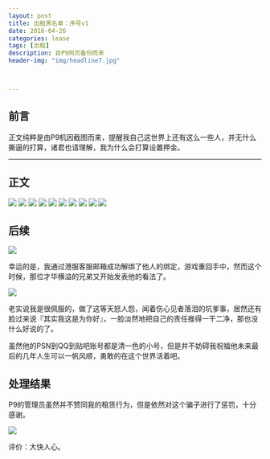 ```yaml
---
layout: post
title: 出租黑名单：序号v1
date: 2016-04-26
categories: lease
tags: [出租]
description: 自P9网页备份而来
header-img: "img/headline7.jpg"



---
```





## 前言



正文纯粹是由P9机因截图而来，提醒我自己这世界上还有这么一些人，并无什么撕逼的打算，诸君也请理解，我为什么会打算设置押金。

- - -



## 正文

![](http://7xlzhh.com1.z0.glb.clouddn.com/%E9%BB%91%E5%90%8D%E5%8D%95v11.png)
![](http://7xlzhh.com1.z0.glb.clouddn.com/%E9%BB%91%E5%90%8D%E5%8D%95v12.png)
![](http://7xlzhh.com1.z0.glb.clouddn.com/%E9%BB%91%E5%90%8D%E5%8D%95v13.png)
![](http://7xlzhh.com1.z0.glb.clouddn.com/%E9%BB%91%E5%90%8D%E5%8D%95v14.png)
![](http://7xlzhh.com1.z0.glb.clouddn.com/%E9%BB%91%E5%90%8D%E5%8D%95v15.png)
![](http://7xlzhh.com1.z0.glb.clouddn.com/%E9%BB%91%E5%90%8D%E5%8D%95v16.png)
![](http://7xlzhh.com1.z0.glb.clouddn.com/%E9%BB%91%E5%90%8D%E5%8D%95v17.png)
![](http://7xlzhh.com1.z0.glb.clouddn.com/%E9%BB%91%E5%90%8D%E5%8D%95v18.png)
![](http://7xlzhh.com1.z0.glb.clouddn.com/%E9%BB%91%E5%90%8D%E5%8D%95v19.png)
![](http://7xlzhh.com1.z0.glb.clouddn.com/%E9%BB%91%E5%90%8D%E5%8D%95v110.png)


## 后续 

![](http://7xlzhh.com1.z0.glb.clouddn.com/%E9%BB%91%E5%90%8D%E5%8D%95v1%E5%B1%8F%E5%B9%95%E5%BF%AB%E7%85%A7%202016-04-30%2009.08.14.png)

幸运的是，我通过港服客服邮箱成功解绑了他人的绑定，游戏重回手中，然而这个时候，那位才华横溢的兄弟又开始发表他的看法了。

![](http://7xlzhh.com1.z0.glb.clouddn.com/%E9%BB%91%E5%90%8D%E5%8D%95v1%20.png)

老实说我是很佩服的，做了这等天怒人怨，闻着伤心见者落泪的坑爹事，居然还有脸过来说『其实我这是为你好』，一脸淡然地把自己的责任推得一干二净，那也没什么好说的了。

虽然他的PSN到QQ到贴吧账号都是清一色的小号，但是并不妨碍我祝福他未来最后的几年人生可以一帆风顺，勇敢的在这个世界活着吧。


## 处理结果

P9的管理员虽然并不赞同我的租赁行为，但是依然对这个骗子进行了惩罚，十分感谢。

![](http://7xlzhh.com1.z0.glb.clouddn.com/%E9%BB%91%E5%90%8D%E5%8D%95v1%E5%B1%8F%E5%B9%95%E5%BF%AB%E7%85%A7%202016-04-30%2009.10.02.png)

评价：大快人心。

